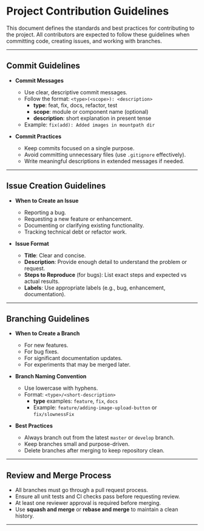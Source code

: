 # Project Contribution Guidelines

This document defines the standards and best practices for contributing to the project. All contributors are expected to follow these guidelines when committing code, creating issues, and working with branches.

---

## Commit Guidelines

- **Commit Messages**
  - Use clear, descriptive commit messages.
  - Follow the format: `<type>(<scope>): <description>`
    - **type**: feat, fix, docs, refactor, test
    - **scope**: module or component name (optional)
    - **description**: short explanation in present tense
  - Example: `fix(add): Added images in mountpath dir`

- **Commit Practices**
  - Keep commits focused on a single purpose.
  - Avoid committing unnecessary files (use `.gitignore` effectively).
  - Write meaningful descriptions in extended messages if needed.

---

## Issue Creation Guidelines

- **When to Create an Issue**
  - Reporting a bug.
  - Requesting a new feature or enhancement.
  - Documenting or clarifying existing functionality.
  - Tracking technical debt or refactor work.

- **Issue Format**
  - **Title**: Clear and concise.
  - **Description**: Provide enough detail to understand the problem or request.
  - **Steps to Reproduce** (for bugs): List exact steps and expected vs actual results.
  - **Labels**: Use appropriate labels (e.g., bug, enhancement, documentation).

---

## Branching Guidelines

- **When to Create a Branch**
  - For new features.
  - For bug fixes.
  - For significant documentation updates.
  - For experiments that may be merged later.

- **Branch Naming Convention**
  - Use lowercase with hyphens.
  - Format: `<type>/<short-description>`
    - **type** examples: `feature`, `fix`, `docs`
    - Example: `feature/adding-image-upload-button` or `fix/slownessFix`

- **Best Practices**
  - Always branch out from the latest `master` or `develop` branch.
  - Keep branches small and purpose-driven.
  - Delete branches after merging to keep repository clean.

---

## Review and Merge Process

- All branches must go through a pull request process.
- Ensure all unit tests and CI checks pass before requesting review.
- At least one reviewer approval is required before merging.
- Use **squash and merge** or **rebase and merge** to maintain a clean history.

---
